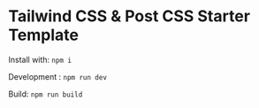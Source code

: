 # Tailwind CSS & Post CSS Starter Template

Install with: `npm i`

Development : `npm run dev`

Build: `npm run build`